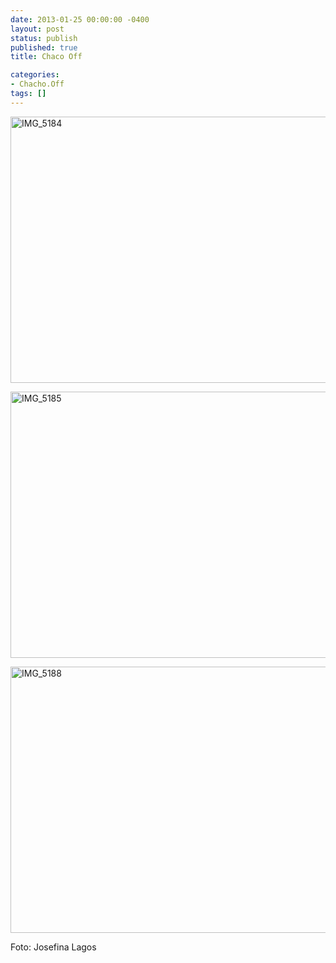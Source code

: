 ```yaml
---
date: 2013-01-25 00:00:00 -0400
layout: post
status: publish
published: true
title: Chaco Off

categories:
- Chacho.Off
tags: []
---
```


<p><a href="http://www.trimex.cl/wp-content/uploads/IMG_5184.jpg"><img src="http://www.trimex.cl/wp-content/uploads/IMG_5184-1024x682.jpg" alt="IMG_5184" width="640" height="426" class="alignnone size-large wp-image-902" /></a></p>
<p><a href="http://www.trimex.cl/wp-content/uploads/IMG_5185.jpg"><img src="http://www.trimex.cl/wp-content/uploads/IMG_5185-1024x682.jpg" alt="IMG_5185" width="640" height="426" class="alignnone size-large wp-image-904" /></a></p>
<p><a href="http://www.trimex.cl/wp-content/uploads/IMG_5188.jpg"><img src="http://www.trimex.cl/wp-content/uploads/IMG_5188-1024x682.jpg" alt="IMG_5188" width="640" height="426" class="alignnone size-large wp-image-906" /></a></p>
<p>Foto: Josefina Lagos</p>
